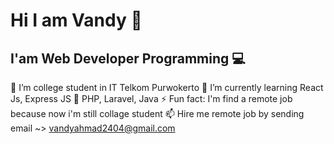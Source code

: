# Hi I am Vandy 👋
## I'am Web Developer Programming 💻 


🔭 I’m college student in IT Telkom Purwokerto
🌱 I’m currently learning React Js, Express JS
💬 PHP, Laravel, Java
⚡ Fun fact: I'm find a remote job because now i'm still collage student
📫 Hire me remote job by sending email ~> vandyahmad2404@gmail.com
<!--
**vandyahmad24/vandyahmad24** is a ✨ _special_ ✨ repository because its `README.md` (this file) appears on your GitHub profile.

Here are some ideas to get you started:

🔭 I’m college student in IT Telkom Purwokerto
🌱 I’m currently learning React Js, Express JS
- 👯 I’m looking to collaborate on ...
- 🤔 I’m looking for help with ...
💬 PHP, Laravel, Java
- 📫 How to reach me: ...
- 😄 Pronouns: ...
⚡ Fun fact: I'm find a remote job because now i'm still collage student
📫 Hire me remote job by sending email ~> vandyahmad2404@gmail.com
-->
